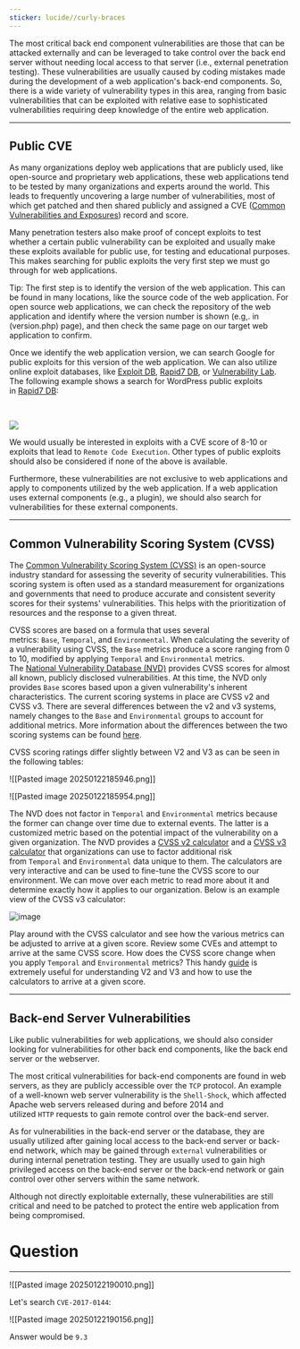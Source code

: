 ```yaml
---
sticker: lucide//curly-braces
---
```


The most critical back end component vulnerabilities are those that can be attacked externally and can be leveraged to take control over the back end server without needing local access to that server (i.e., external penetration testing). These vulnerabilities are usually caused by coding mistakes made during the development of a web application's back-end components. So, there is a wide variety of vulnerability types in this area, ranging from basic vulnerabilities that can be exploited with relative ease to sophisticated vulnerabilities requiring deep knowledge of the entire web application.

---

## Public CVE

As many organizations deploy web applications that are publicly used, like open-source and proprietary web applications, these web applications tend to be tested by many organizations and experts around the world. This leads to frequently uncovering a large number of vulnerabilities, most of which get patched and then shared publicly and assigned a CVE ([Common Vulnerabilities and Exposures](https://en.wikipedia.org/wiki/Common_Vulnerabilities_and_Exposures)) record and score.

Many penetration testers also make proof of concept exploits to test whether a certain public vulnerability can be exploited and usually make these exploits available for public use, for testing and educational purposes. This makes searching for public exploits the very first step we must go through for web applications.

Tip: The first step is to identify the version of the web application. This can be found in many locations, like the source code of the web application. For open source web applications, we can check the repository of the web application and identify where the version number is shown (e.g,. in (version.php) page), and then check the same page on our target web application to confirm.

Once we identify the web application version, we can search Google for public exploits for this version of the web application. We can also utilize online exploit databases, like [Exploit DB](https://www.exploit-db.com/), [Rapid7 DB](https://www.rapid7.com/db/), or [Vulnerability Lab](https://www.vulnerability-lab.com/). The following example shows a search for WordPress public exploits in [Rapid7 DB](https://www.rapid7.com/db/):

   

![](https://academy.hackthebox.com/storage/modules/75/rapid7-db.jpg)

We would usually be interested in exploits with a CVE score of 8-10 or exploits that lead to `Remote Code Execution`. Other types of public exploits should also be considered if none of the above is available.

Furthermore, these vulnerabilities are not exclusive to web applications and apply to components utilized by the web application. If a web application uses external components (e.g., a plugin), we should also search for vulnerabilities for these external components.

---

## Common Vulnerability Scoring System (CVSS)

The [Common Vulnerability Scoring System (CVSS)](https://en.wikipedia.org/wiki/Common_Vulnerability_Scoring_System) is an open-source industry standard for assessing the severity of security vulnerabilities. This scoring system is often used as a standard measurement for organizations and governments that need to produce accurate and consistent severity scores for their systems' vulnerabilities. This helps with the prioritization of resources and the response to a given threat.

CVSS scores are based on a formula that uses several metrics: `Base`, `Temporal`, and `Environmental`. When calculating the severity of a vulnerability using CVSS, the `Base` metrics produce a score ranging from 0 to 10, modified by applying `Temporal` and `Environmental` metrics. The [National Vulnerability Database (NVD)](https://nvd.nist.gov/) provides CVSS scores for almost all known, publicly disclosed vulnerabilities. At this time, the NVD only provides `Base` scores based upon a given vulnerability's inherent characteristics. The current scoring systems in place are CVSS v2 and CVSS v3. There are several differences between the v2 and v3 systems, namely changes to the `Base` and `Environmental` groups to account for additional metrics. More information about the differences between the two scoring systems can be found [here](https://www.balbix.com/insights/cvss-v2-vs-cvss-v3).

CVSS scoring ratings differ slightly between V2 and V3 as can be seen in the following tables:

![[Pasted image 20250122185946.png]]

![[Pasted image 20250122185954.png]]




The NVD does not factor in `Temporal` and `Environmental` metrics because the former can change over time due to external events. The latter is a customized metric based on the potential impact of the vulnerability on a given organization. The NVD provides a [CVSS v2 calculator](https://nvd.nist.gov/vuln-metrics/cvss/v2-calculator) and a [CVSS v3 calculator](https://nvd.nist.gov/vuln-metrics/cvss/v3-calculator) that organizations can use to factor additional risk from `Temporal` and `Environmental` data unique to them. The calculators are very interactive and can be used to fine-tune the CVSS score to our environment. We can move over each metric to read more about it and determine exactly how it applies to our organization. Below is an example view of the CVSS v3 calculator:

![image](https://academy.hackthebox.com/storage/modules/75/cvssv3_calc.png)

Play around with the CVSS calculator and see how the various metrics can be adjusted to arrive at a given score. Review some CVEs and attempt to arrive at the same CVSS score. How does the CVSS score change when you apply `Temporal` and `Environmental` metrics? This handy [guide](https://www.first.org/cvss/user-guide) is extremely useful for understanding V2 and V3 and how to use the calculators to arrive at a given score.

---

## Back-end Server Vulnerabilities

Like public vulnerabilities for web applications, we should also consider looking for vulnerabilities for other back end components, like the back end server or the webserver.

The most critical vulnerabilities for back-end components are found in web servers, as they are publicly accessible over the `TCP` protocol. An example of a well-known web server vulnerability is the `Shell-Shock`, which affected Apache web servers released during and before 2014 and utilized `HTTP` requests to gain remote control over the back-end server.

As for vulnerabilities in the back-end server or the database, they are usually utilized after gaining local access to the back-end server or back-end network, which may be gained through `external` vulnerabilities or during internal penetration testing. They are usually used to gain high privileged access on the back-end server or the back-end network or gain control over other servers within the same network.

Although not directly exploitable externally, these vulnerabilities are still critical and need to be patched to protect the entire web application from being compromised.



# Question
---

![[Pasted image 20250122190010.png]]

Let's search `CVE-2017-0144`:

![[Pasted image 20250122190156.png]]

Answer would be `9.3`

